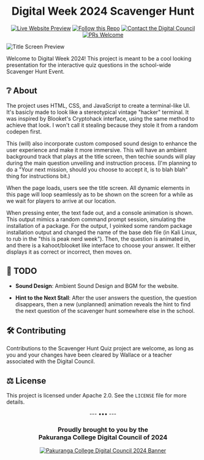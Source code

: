 <!-- markdownlint-disable MD033 -->
<div align="center">

# Digital Week 2024 Scavenger Hunt

[![Live Website Preview](https://img.shields.io/badge/Live%20Website%20Preview-blue)](https://pakscavengerhunt.netlify.app/)
[![Follow this Repo](https://img.shields.io/badge/Follow%20this%20Repo-green)](https://github.com/nemsip/PakDigitalWeek-ScavengerHunt/subscription)
[![Contact the Digital Council](https://img.shields.io/badge/Contact-red)](mailto:walkhong+digitalcouncil@student.pakuranga.school.nz )
<br>
[![PRs Welcome](https://img.shields.io/badge/PRs-Welcome-brightgreen.svg)](https://github.com/nemsip/PakDigitalWeek-ScavengerHunt/pulls)
</div>

![Title Screen Preview](https://i.ibb.co/fkr7hY6/Screenshot-2024-06-10-031045.png)

Welcome to Digital Week 2024!
This project is meant to be a cool looking presentation for the interactive quiz questions in the school-wide Scavenger Hunt Event.

## ❔ About

The project uses HTML, CSS, and JavaScript to create a terminal-like UI. It's basicly made to look like a stereotypical vintage "hacker" terminal. It was inspired by Blooket's Cryptohack interface, using the same method to achieve that look. I won't call it stealing because they stole it from a random codepen first.

This (will) also incorporate custom composed sound design to enhance the user experience and make it more immersive. This will have an ambient background track that plays at the title screen, then techie sounds will play during the main question unveiling and instruction process. (I'm planning to do a "Your next mission, should you choose to accept it, is to blah blah" thing for instructions bit.)

When the page loads, users see the title screen. All dynamic elements in this page will loop seamlessly as to be shown on the screen for a while as we wait for players to arrive at our location.

When pressing enter, the text fade out, and a console animation is shown. This output mimics a random command prompt session, simulating the installation of a package. For the output, I yoinked some random package installation output and changed the name of the base deb file (in Kali Linux, to rub in the "this is peak nerd week"). Then, the question is animated in, and there is a kahoot/blooket like interface to choose your answer. It either displays it as correct or incorrect, then moves on.

## 📃 TODO

- **Sound Design**: Ambient Sound Design and BGM for the website.

- **Hint to the Next Stall**: After the user answers the question, the question disappears, then a new (unplanned) animation reveals the hint to find the next question of the scavenger hunt somewhere else in the school.

## 🛠️ Contributing

Contributions to the Scavenger Hunt Quiz project are welcome, as long as you and your changes have been cleared by Wallace or a teacher associated with the Digital Council.

## ⚖️ License

This project is licensed under Apache 2.0. See the `LICENSE` file for more details.

<div align="center">
---
•••
---
<br>
<h3 style="text-align:center;">Proudly brought to you by the <br>Pakuranga College Digital Council of 2024</h3>
<a href="https://i.ibb.co/jz8LNkY/cropped-banner-low-res.png">
    <img src="https://i.ibb.co/jz8LNkY/cropped-banner-low-res.png" alt="Pakuranga College Digital Council 2024 Banner">
</a>
</div>
